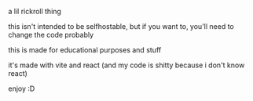 a lil rickroll thing

this isn't intended to be selfhostable, but if you want to, you'll need to change the code probably

this is made for educational purposes and stuff

it's made with vite and react (and my code is shitty because i don't know react)

enjoy :D